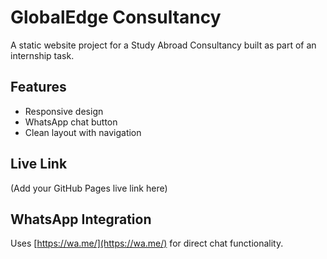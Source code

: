 # GlobalEdge Consultancy

A static website project for a Study Abroad Consultancy built as part of an internship task.

## Features
- Responsive design
- WhatsApp chat button
- Clean layout with navigation

## Live Link
(Add your GitHub Pages live link here)

## WhatsApp Integration
Uses [https://wa.me/](https://wa.me/) for direct chat functionality.
